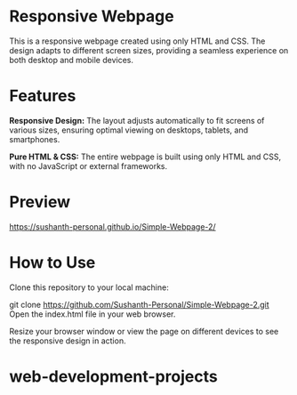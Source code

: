 # Responsive Webpage
This is a responsive webpage created using only HTML and CSS. The design adapts to different screen sizes, providing a seamless experience on both desktop and mobile devices.

# Features
**Responsive Design:** The layout adjusts automatically to fit screens of various sizes, ensuring optimal viewing on desktops, tablets, and smartphones.


**Pure HTML & CSS:** The entire webpage is built using only HTML and CSS, with no JavaScript or external frameworks.

# Preview
https://sushanth-personal.github.io/Simple-Webpage-2/

# How to Use
Clone this repository to your local machine:

git clone https://github.com/Sushanth-Personal/Simple-Webpage-2.git
Open the index.html file in your web browser.

Resize your browser window or view the page on different devices to see the responsive design in action.
# web-development-projects
